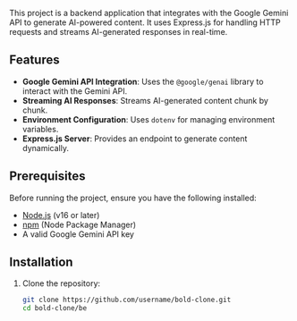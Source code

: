

This project is a backend application that integrates with the Google Gemini API to generate AI-powered content. It uses Express.js for handling HTTP requests and streams AI-generated responses in real-time.

## Features

- **Google Gemini API Integration**: Uses the `@google/genai` library to interact with the Gemini API.
- **Streaming AI Responses**: Streams AI-generated content chunk by chunk.
- **Environment Configuration**: Uses `dotenv` for managing environment variables.
- **Express.js Server**: Provides an endpoint to generate content dynamically.

## Prerequisites

Before running the project, ensure you have the following installed:

- [Node.js](https://nodejs.org/) (v16 or later)
- [npm](https://www.npmjs.com/) (Node Package Manager)
- A valid Google Gemini API key

## Installation

1. Clone the repository:

   ```bash
   git clone https://github.com/username/bold-clone.git
   cd bold-clone/be
